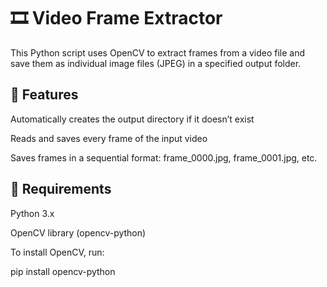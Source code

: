 # 🎞️ Video Frame Extractor
This Python script uses OpenCV to extract frames from a video file and save them as individual image files (JPEG) in a specified output folder.

## 📂 Features
Automatically creates the output directory if it doesn’t exist

Reads and saves every frame of the input video

Saves frames in a sequential format: frame_0000.jpg, frame_0001.jpg, etc.

## 🧾 Requirements
Python 3.x

OpenCV library (opencv-python)

To install OpenCV, run:

pip install opencv-python
